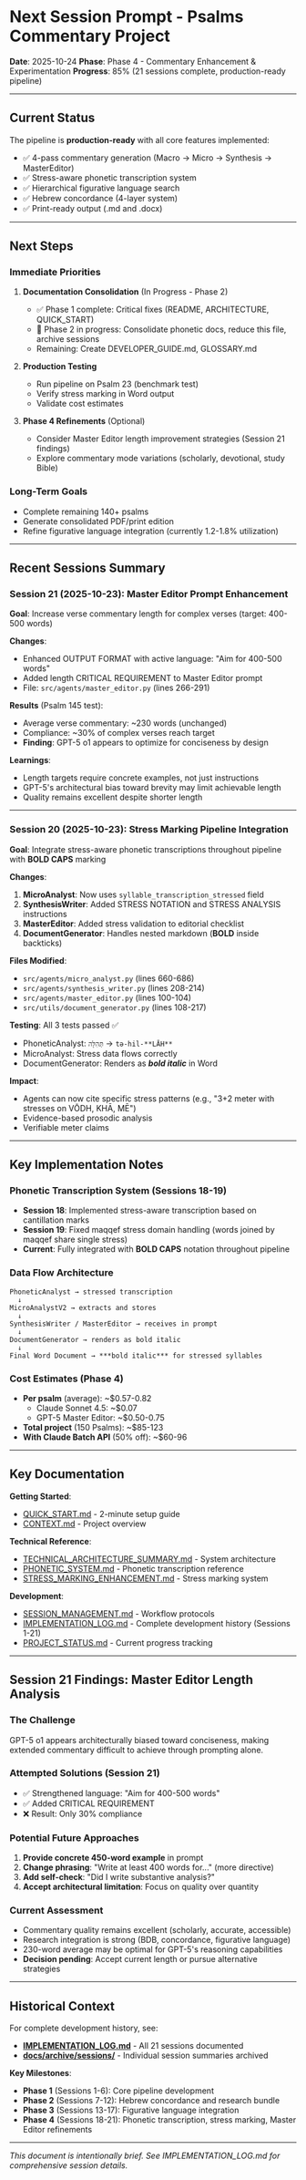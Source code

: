 # Next Session Prompt - Psalms Commentary Project

**Date**: 2025-10-24
**Phase**: Phase 4 - Commentary Enhancement & Experimentation
**Progress**: 85% (21 sessions complete, production-ready pipeline)

---

## Current Status

The pipeline is **production-ready** with all core features implemented:
- ✅ 4-pass commentary generation (Macro → Micro → Synthesis → MasterEditor)
- ✅ Stress-aware phonetic transcription system
- ✅ Hierarchical figurative language search
- ✅ Hebrew concordance (4-layer system)
- ✅ Print-ready output (.md and .docx)

---

## Next Steps

### Immediate Priorities
1. **Documentation Consolidation** (In Progress - Phase 2)
   - ✅ Phase 1 complete: Critical fixes (README, ARCHITECTURE, QUICK_START)
   - 🔄 Phase 2 in progress: Consolidate phonetic docs, reduce this file, archive sessions
   - Remaining: Create DEVELOPER_GUIDE.md, GLOSSARY.md

2. **Production Testing**
   - Run pipeline on Psalm 23 (benchmark test)
   - Verify stress marking in Word output
   - Validate cost estimates

3. **Phase 4 Refinements** (Optional)
   - Consider Master Editor length improvement strategies (Session 21 findings)
   - Explore commentary mode variations (scholarly, devotional, study Bible)

### Long-Term Goals
- Complete remaining 140+ psalms
- Generate consolidated PDF/print edition
- Refine figurative language integration (currently 1.2-1.8% utilization)

---

## Recent Sessions Summary

### Session 21 (2025-10-23): Master Editor Prompt Enhancement

**Goal**: Increase verse commentary length for complex verses (target: 400-500 words)

**Changes**:
- Enhanced OUTPUT FORMAT with active language: "Aim for 400-500 words"
- Added length CRITICAL REQUIREMENT to Master Editor prompt
- File: `src/agents/master_editor.py` (lines 266-291)

**Results** (Psalm 145 test):
- Average verse commentary: ~230 words (unchanged)
- Compliance: ~30% of complex verses reach target
- **Finding**: GPT-5 o1 appears to optimize for conciseness by design

**Learnings**:
- Length targets require concrete examples, not just instructions
- GPT-5's architectural bias toward brevity may limit achievable length
- Quality remains excellent despite shorter length

---

### Session 20 (2025-10-23): Stress Marking Pipeline Integration

**Goal**: Integrate stress-aware phonetic transcriptions throughout pipeline with **BOLD CAPS** marking

**Changes**:
1. **MicroAnalyst**: Now uses `syllable_transcription_stressed` field
2. **SynthesisWriter**: Added STRESS NOTATION and STRESS ANALYSIS instructions
3. **MasterEditor**: Added stress validation to editorial checklist
4. **DocumentGenerator**: Handles nested markdown (**BOLD** inside backticks)

**Files Modified**:
- `src/agents/micro_analyst.py` (lines 660-686)
- `src/agents/synthesis_writer.py` (lines 208-214)
- `src/agents/master_editor.py` (lines 100-104)
- `src/utils/document_generator.py` (lines 108-217)

**Testing**: All 3 tests passed ✅
- PhoneticAnalyst: `תְּהִלָּה` → `tə-hil-**LĀH**`
- MicroAnalyst: Stress data flows correctly
- DocumentGenerator: Renders as ***bold italic*** in Word

**Impact**:
- Agents can now cite specific stress patterns (e.g., "3+2 meter with stresses on VŌDH, KHĀ, MĒ")
- Evidence-based prosodic analysis
- Verifiable meter claims

---

## Key Implementation Notes

### Phonetic Transcription System (Sessions 18-19)
- **Session 18**: Implemented stress-aware transcription based on cantillation marks
- **Session 19**: Fixed maqqef stress domain handling (words joined by maqqef share single stress)
- **Current**: Fully integrated with **BOLD CAPS** notation throughout pipeline

### Data Flow Architecture
```
PhoneticAnalyst → stressed transcription
  ↓
MicroAnalystV2 → extracts and stores
  ↓
SynthesisWriter / MasterEditor → receives in prompt
  ↓
DocumentGenerator → renders as bold italic
  ↓
Final Word Document → ***bold italic*** for stressed syllables
```

### Cost Estimates (Phase 4)
- **Per psalm** (average): ~$0.57-0.82
  - Claude Sonnet 4.5: ~$0.07
  - GPT-5 Master Editor: ~$0.50-0.75
- **Total project** (150 Psalms): ~$85-123
- **With Claude Batch API** (50% off): ~$60-96

---

## Key Documentation

**Getting Started**:
- [QUICK_START.md](../QUICK_START.md) - 2-minute setup guide
- [CONTEXT.md](CONTEXT.md) - Project overview

**Technical Reference**:
- [TECHNICAL_ARCHITECTURE_SUMMARY.md](TECHNICAL_ARCHITECTURE_SUMMARY.md) - System architecture
- [PHONETIC_SYSTEM.md](PHONETIC_SYSTEM.md) - Phonetic transcription reference
- [STRESS_MARKING_ENHANCEMENT.md](STRESS_MARKING_ENHANCEMENT.md) - Stress marking system

**Development**:
- [SESSION_MANAGEMENT.md](SESSION_MANAGEMENT.md) - Workflow protocols
- [IMPLEMENTATION_LOG.md](IMPLEMENTATION_LOG.md) - Complete development history (Sessions 1-21)
- [PROJECT_STATUS.md](PROJECT_STATUS.md) - Current progress tracking

---

## Session 21 Findings: Master Editor Length Analysis

### The Challenge
GPT-5 o1 appears architecturally biased toward conciseness, making extended commentary difficult to achieve through prompting alone.

### Attempted Solutions (Session 21)
- ✅ Strengthened language: "Aim for 400-500 words"
- ✅ Added CRITICAL REQUIREMENT
- ❌ Result: Only 30% compliance

### Potential Future Approaches
1. **Provide concrete 450-word example** in prompt
2. **Change phrasing**: "Write at least 400 words for..." (more directive)
3. **Add self-check**: "Did I write substantive analysis?"
4. **Accept architectural limitation**: Focus on quality over quantity

### Current Assessment
- Commentary quality remains excellent (scholarly, accurate, accessible)
- Research integration is strong (BDB, concordance, figurative language)
- 230-word average may be optimal for GPT-5's reasoning capabilities
- **Decision pending**: Accept current length or pursue alternative strategies

---

## Historical Context

For complete development history, see:
- **[IMPLEMENTATION_LOG.md](IMPLEMENTATION_LOG.md)** - All 21 sessions documented
- **[docs/archive/sessions/](archive/sessions/)** - Individual session summaries archived

**Key Milestones**:
- **Phase 1** (Sessions 1-6): Core pipeline development
- **Phase 2** (Sessions 7-12): Hebrew concordance and research bundle
- **Phase 3** (Sessions 13-17): Figurative language integration
- **Phase 4** (Sessions 18-21): Phonetic transcription, stress marking, Master Editor refinements

---

*This document is intentionally brief. See IMPLEMENTATION_LOG.md for comprehensive session details.*
